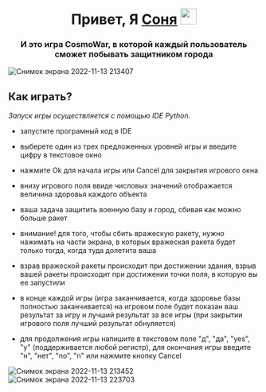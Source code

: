 
<h1 align="center">Привет, Я <a href="https://daniilshat.ru/" target="_blank">Соня</a> 
<img src="https://github.com/blackcater/blackcater/raw/main/images/Hi.gif" height="32"/></h1>
<h3 align="center">И это игра CosmoWar, в которой каждый пользователь сможет побывать защитником города</h3>

![Снимок экрана 2022-11-13 213407](https://user-images.githubusercontent.com/113040802/201542141-c808155b-e2e8-4f68-822f-4ffbf0c2cfbd.png)

## **Как играть?**
  *Запуск игры осуществляется с помощью IDE Python.*
  
  * запустите програмный код в IDE
    
  * выберете один из трех предложенных уровней игры и введите цифру в текстовое окно
    
  * нажмите Ok для начала игры или Cancel для закрытия игрового окна
    
  * внизу игрового поля ввиде числовых значений отображается величина здоровья каждого объекта
    
  * ваша задача защитить военную базу и город, сбивая как можно больше ракет
    
  * внимание! для того, чтобы сбить вражескую ракету, нужно нажимать на части экрана, в которых вражеская ракета будет только тогда, когда туда долетита ваша
    
  * взрав вражеской ракеты происходит при достижении здания, взрыв вашей ракеты происходит при достижении точки поля, в которую вы ее запустили
    
  * в конце каждой игры (игра заканчивается, когда здоровье базы полностью заканчивается) на игровом поле будет показан ваш результат за игру и лучший результат за все игры (при закрытии игрового поля лучший результат обнуляется)
    
  * для продолжения игры напишите в текстовом поле "д", "да", "yes", "у" (поддерживается любой регистр), для окончания игры введите "н", "нет", "no", "n" или нажмите кнопку Cancel

![Снимок экрана 2022-11-13 213452](https://user-images.githubusercontent.com/113040802/201542152-81ee06cd-20b1-4144-ab6e-fa060691f048.png)
![Снимок экрана 2022-11-13 223703](https://user-images.githubusercontent.com/113040802/201542159-a92f0a33-2276-4770-901b-ce2100fd3a97.png)

